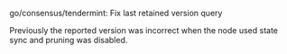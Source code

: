 go/consensus/tendermint: Fix last retained version query

Previously the reported version was incorrect when the node used state sync
and pruning was disabled.
